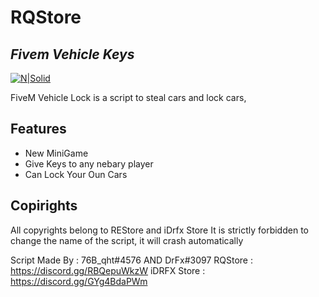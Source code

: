 # RQStore
## _Fivem Vehicle Keys_

[![N|Solid](https://cdn.discordapp.com/attachments/954142151393050644/1015156513242877992/logo.png)](https://nodesource.com/products/nsolid)


FiveM Vehicle Lock is a script to steal cars and lock cars,


## Features

- New MiniGame 
- Give Keys to any nebary player 
- Can Lock Your Oun Cars

## Copirights
All copyrights belong to REStore and iDrfx Store It is strictly forbidden to change the name of the script, it will crash automatically

Script Made By : 76B_qht#4576 AND DrFx#3097
RQStore : https://discord.gg/RBQepuWkzW
iDRFX Store : https://discord.gg/GYg4BdaPWm
